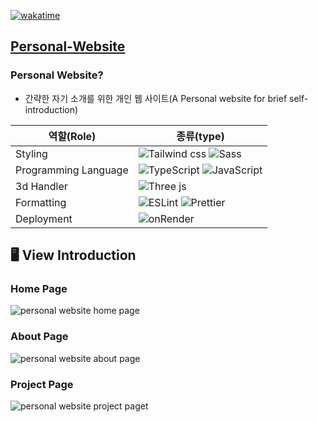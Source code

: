 [![wakatime](https://wakatime.com/badge/user/60e4818e-19d5-478c-9922-4c7fe3366bc4/project/115e46c9-f9cd-4027-b90d-4bb52e646394.svg)](https://wakatime.com/badge/user/60e4818e-19d5-478c-9922-4c7fe3366bc4/project/115e46c9-f9cd-4027-b90d-4bb52e646394)


## [Personal-Website](resetmerlin.onrender.com/)
### Personal Website?
- 간략한 자기 소개를 위한 개인 웹 사이트(A Personal website for brief self-introduction)


|역할(Role)|종류(type)|  
|-|- |
|Styling|![Tailwind css](https://img.shields.io/badge/Tailwind_CSS-38B2AC?style=for-the-badge&logo=tailwind-css&logoColor=white) ![Sass](https://img.shields.io/badge/Sass-CC6699?style=for-the-badge&logo=sass&logoColor=white)
|Programming Language|![TypeScript](https://img.shields.io/badge/typescript-%23007ACC.svg?style=for-the-badge&logo=typescript&logoColor=white) ![JavaScript](https://img.shields.io/badge/javascript-%23323330.svg?style=for-the-badge&logo=javascript&logoColor=%23F7DF1E)|
|3d Handler|![Three js](https://img.shields.io/badge/ThreeJs-black?style=for-the-badge&logo=three.js&logoColor=white)
|Formatting|![ESLint](https://img.shields.io/badge/ESLint-4B3263?style=for-the-badge&logo=eslint&logoColor=white) ![Prettier](https://img.shields.io/badge/Prettier-F7B93E?style=for-the-badge&logo=prettier&logoColor=white)|
|Deployment|![onRender](https://img.shields.io/badge/Render-46E3B7?style=for-the-badge&logo=render&logoColor=white)|


## 🖥 View Introduction
### Home Page
![personal website home page](https://github.com/resetmerlin/Personal-Website/assets/108568153/1e9fe52c-b1f9-4972-baa3-f9454ed4d33e)
### About Page
![personal website about page](https://github.com/resetmerlin/Personal-Website/assets/108568153/a8392f4c-d744-47f4-bf52-a56cbd27ac84)
### Project Page
![personal website project paget](https://github.com/resetmerlin/Personal-Website/assets/108568153/2eb8cce0-cdcd-4b0c-a5d2-9beeec7ffda7)

